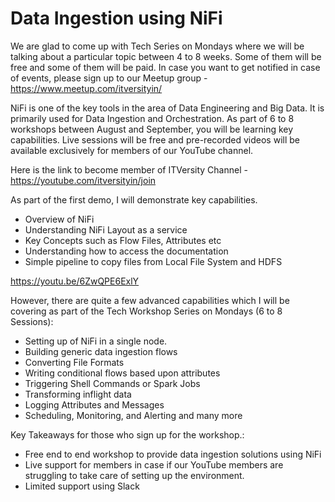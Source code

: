 # Data Ingestion using NiFi

We are glad to come up with Tech Series on Mondays where we will be talking about a particular topic between 4 to 8 weeks. Some of them will be free and some of them will be paid. In case you want to get notified in case of events, please sign up to our Meetup group - https://www.meetup.com/itversityin/

NiFi is one of the key tools in the area of Data Engineering and Big Data. It is primarily used for Data Ingestion and Orchestration. As part of 6 to 8 workshops between August and September, you will be learning key capabilities. Live sessions will be free and pre-recorded videos will be available exclusively for members of our YouTube channel.

Here is the link to become member of ITVersity Channel - https://youtube.com/itversityin/join

As part of the first demo, I will demonstrate key capabilities.

* Overview of NiFi
* Understanding NiFi Layout as a service
* Key Concepts such as Flow Files, Attributes etc
* Understanding how to access the documentation
* Simple pipeline to copy files from Local File System and HDFS

https://youtu.be/6ZwQPE6ExlY

However, there are quite a few advanced capabilities which I will be covering as part of the Tech Workshop Series on Mondays (6 to 8 Sessions):

* Setting up of NiFi in a single node.
* Building generic data ingestion flows
* Converting File Formats
* Writing conditional flows based upon attributes
* Triggering Shell Commands or Spark Jobs
* Transforming inflight data
* Logging Attributes and Messages
* Scheduling, Monitoring, and Alerting
and many more

Key Takeaways for those who sign up for the workshop.:

* Free end to end workshop to provide data ingestion solutions using NiFi
* Live support for members in case if our YouTube members are struggling to take care of setting up the environment.
* Limited support using Slack
